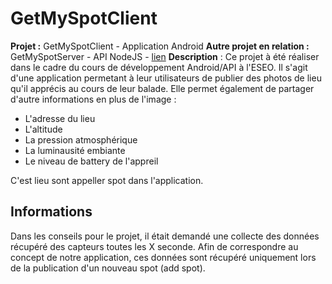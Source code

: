 # GetMySpotClient
**Projet :** GetMySpotClient - Application Android
**Autre projet en relation :** GetMySpotServer - API NodeJS - [lien](https://github.com/QuentinPin/GetMySpotServer)
**Description** : Ce projet à été réaliser dans le cadre du cours de développement Android/API à l'ESEO. Il s'agit d'une application permetant à leur utilisateurs de publier des photos de lieu qu'il apprécis au cours de leur balade. Elle permet également de partager d'autre informations en plus de l'image : 
* L'adresse du lieu
* L'altitude
* La pression atmosphérique
* La luminausité embiante
* Le niveau de battery de l'appreil

C'est lieu sont appeller spot dans l'application.


## Informations
Dans les conseils pour le projet, il était demandé une collecte des données récupéré des capteurs toutes les X seconde. Afin de correspondre au concept de notre application, ces données sont récupéré uniquement lors de la publication d'un nouveau spot (add spot). 
